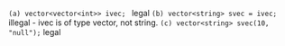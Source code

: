`(a) vector<vector<int>> ivec; `
legal
`(b) vector<string> svec = ivec;`
illegal - ivec is of type vector, not string.
`(c) vector<string> svec(10, "null");`
legal